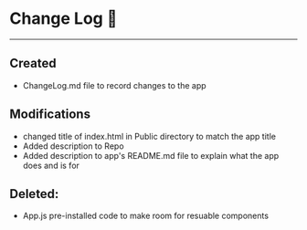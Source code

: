# Change Log :notebook:
-----------------------

## Created
- ChangeLog.md file to record changes to the app

## Modifications
- changed title of index.html in Public directory to match the app title
- Added description to Repo 
- Added description to app's README.md file to explain what the app does and is for

## Deleted:
- App.js pre-installed code to make room for resuable components